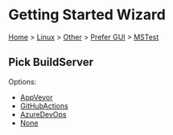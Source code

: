 # Getting Started Wizard

[Home](/docs/wiz/readme.md) > [Linux](Linux.md) > [Other](Linux_Other.md) > [Prefer GUI](Linux_Other_Gui.md) > [MSTest](Linux_Other_Gui_MSTest.md)

## Pick BuildServer

Options:
 * [AppVeyor](Linux_Other_Gui_MSTest_AppVeyor.md)
 * [GitHubActions](Linux_Other_Gui_MSTest_GitHubActions.md)
 * [AzureDevOps](Linux_Other_Gui_MSTest_AzureDevOps.md)
 * [None](Linux_Other_Gui_MSTest_None.md)
